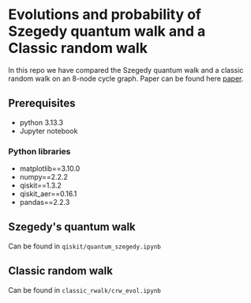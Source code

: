 # Evolutions and probability of Szegedy quantum walk and a Classic random walk

In this repo we have compared the Szegedy quantum walk and a classic random walk on an 8-node cycle graph. Paper can be found here [paper]().

## Prerequisites
- python 3.13.3
- Jupyter notebook

### Python libraries
- matplotlib==3.10.0
- numpy==2.2.2
- qiskit==1.3.2
- qiskit_aer==0.16.1
- pandas==2.2.3

## Szegedy's quantum walk
Can be found in `qiskit/quantum_szegedy.ipynb`

## Classic random walk
Can be found in `classic_rwalk/crw_evol.ipynb`